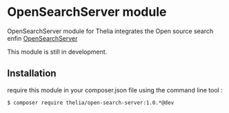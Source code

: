 # OpenSearchServer module

OpenSearchServer module for Thelia integrates the Open source search enfin [OpenSearchServer](http://www.opensearchserver.com/)

This module is still in development.

## Installation

require this module in your composer.json file using the command line tool :

```
$ composer require thelia/open-search-server:1.0.*@dev
```